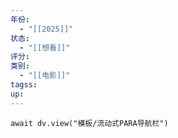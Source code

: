 ```yaml
---
年份:
  - "[[2025]]"
状态:
  - "[[想看]]"
评分: 
类别:
  - "[[电影]]"
tagss: 
up:
---
```



```dataviewjs
await dv.view("模板/流动式PARA导航栏")
```